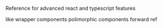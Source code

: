 Reference for advanced react and typescript features

like
wrapper components
polimorphic components
forward ref
